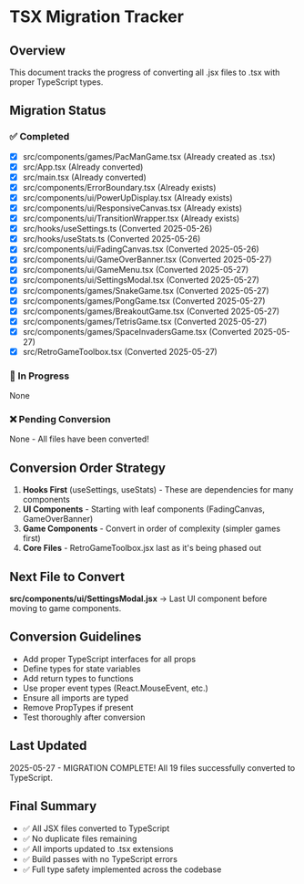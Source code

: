 # TSX Migration Tracker

## Overview
This document tracks the progress of converting all .jsx files to .tsx with proper TypeScript types.

## Migration Status

### ✅ Completed
- [x] src/components/games/PacManGame.tsx (Already created as .tsx)
- [x] src/App.tsx (Already converted)
- [x] src/main.tsx (Already converted)
- [x] src/components/ErrorBoundary.tsx (Already exists)
- [x] src/components/ui/PowerUpDisplay.tsx (Already exists)
- [x] src/components/ui/ResponsiveCanvas.tsx (Already exists)
- [x] src/components/ui/TransitionWrapper.tsx (Already exists)
- [x] src/hooks/useSettings.ts (Converted 2025-05-26)
- [x] src/hooks/useStats.ts (Converted 2025-05-26)
- [x] src/components/ui/FadingCanvas.tsx (Converted 2025-05-26)
- [x] src/components/ui/GameOverBanner.tsx (Converted 2025-05-27)
- [x] src/components/ui/GameMenu.tsx (Converted 2025-05-27)
- [x] src/components/ui/SettingsModal.tsx (Converted 2025-05-27)
- [x] src/components/games/SnakeGame.tsx (Converted 2025-05-27)
- [x] src/components/games/PongGame.tsx (Converted 2025-05-27)
- [x] src/components/games/BreakoutGame.tsx (Converted 2025-05-27)
- [x] src/components/games/TetrisGame.tsx (Converted 2025-05-27)
- [x] src/components/games/SpaceInvadersGame.tsx (Converted 2025-05-27)
- [x] src/RetroGameToolbox.tsx (Converted 2025-05-27)

### 🔄 In Progress
None

### ❌ Pending Conversion
None - All files have been converted!

## Conversion Order Strategy

1. **Hooks First** (useSettings, useStats) - These are dependencies for many components
2. **UI Components** - Starting with leaf components (FadingCanvas, GameOverBanner)
3. **Game Components** - Convert in order of complexity (simpler games first)
4. **Core Files** - RetroGameToolbox.jsx last as it's being phased out

## Next File to Convert
**src/components/ui/SettingsModal.jsx** → Last UI component before moving to game components.

## Conversion Guidelines
- Add proper TypeScript interfaces for all props
- Define types for state variables
- Add return types to functions
- Use proper event types (React.MouseEvent, etc.)
- Ensure all imports are typed
- Remove PropTypes if present
- Test thoroughly after conversion

## Last Updated
2025-05-27 - MIGRATION COMPLETE! All 19 files successfully converted to TypeScript.

## Final Summary
- ✅ All JSX files converted to TypeScript
- ✅ No duplicate files remaining
- ✅ All imports updated to .tsx extensions
- ✅ Build passes with no TypeScript errors
- ✅ Full type safety implemented across the codebase